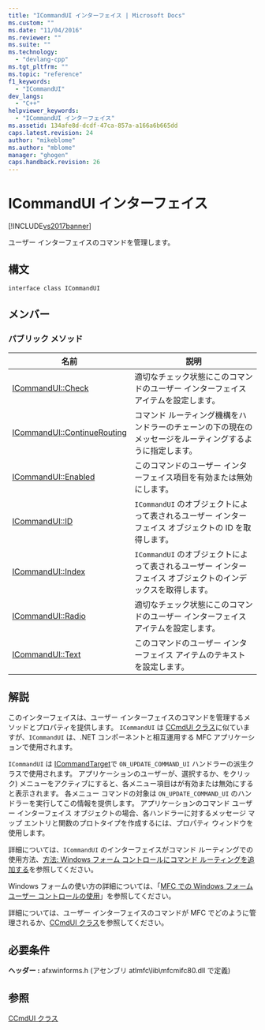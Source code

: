 ```yaml
---
title: "ICommandUI インターフェイス | Microsoft Docs"
ms.custom: ""
ms.date: "11/04/2016"
ms.reviewer: ""
ms.suite: ""
ms.technology: 
  - "devlang-cpp"
ms.tgt_pltfrm: ""
ms.topic: "reference"
f1_keywords: 
  - "ICommandUI"
dev_langs: 
  - "C++"
helpviewer_keywords: 
  - "ICommandUI インターフェイス"
ms.assetid: 134afe8d-dcdf-47ca-857a-a166a6b665dd
caps.latest.revision: 24
author: "mikeblome"
ms.author: "mblome"
manager: "ghogen"
caps.handback.revision: 26
---
```

# ICommandUI インターフェイス
[!INCLUDE[vs2017banner](../../assembler/inline/includes/vs2017banner.md)]

ユーザー インターフェイスのコマンドを管理します。  
  
## 構文  
  
```  
interface class ICommandUI  
```  
  
## メンバー  
  
### パブリック メソッド  
  
|名前|説明|  
|--------|--------|  
|[ICommandUI::Check](../Topic/ICommandUI::Check.md)|適切なチェック状態にこのコマンドのユーザー インターフェイス アイテムを設定します。|  
|[ICommandUI::ContinueRouting](../Topic/ICommandUI::ContinueRouting.md)|コマンド ルーティング機構をハンドラーのチェーンの下の現在のメッセージをルーティングするように指定します。|  
|[ICommandUI::Enabled](../Topic/ICommandUI::Enabled.md)|このコマンドのユーザー インターフェイス項目を有効または無効にします。|  
|[ICommandUI::ID](../Topic/ICommandUI::ID.md)|`ICommandUI` のオブジェクトによって表されるユーザー インターフェイス オブジェクトの ID を取得します。|  
|[ICommandUI::Index](../Topic/ICommandUI::Index.md)|`ICommandUI` のオブジェクトによって表されるユーザー インターフェイス オブジェクトのインデックスを取得します。|  
|[ICommandUI::Radio](../Topic/ICommandUI::Radio.md)|適切なチェック状態にこのコマンドのユーザー インターフェイス アイテムを設定します。|  
|[ICommandUI::Text](../Topic/ICommandUI::Text.md)|このコマンドのユーザー インターフェイス アイテムのテキストを設定します。|  
  
## 解説  
 このインターフェイスは、ユーザー インターフェイスのコマンドを管理するメソッドとプロパティを提供します。  `ICommandUI` は [CCmdUI クラス](../Topic/CCmdUI%20Class.md)に似ていますが、`ICommandUI` は、.NET コンポーネントと相互運用する MFC アプリケーションで使用されます。  
  
 `ICommandUI` は [ICommandTarget](../../mfc/reference/icommandtarget-interface.md)で `ON_UPDATE_COMMAND_UI` ハンドラーの派生クラスで使用されます。  アプリケーションのユーザーが、選択するか、をクリック\) メニューをアクティブにすると、各メニュー項目はが有効または無効にすると表示されます。  各メニュー コマンドの対象は `ON_UPDATE_COMMAND_UI` のハンドラーを実行してこの情報を提供します。  アプリケーションのコマンド ユーザー インターフェイス オブジェクトの場合、各ハンドラーに対するメッセージ マップ エントリと関数のプロトタイプを作成するには、プロパティ ウィンドウを使用します。  
  
 詳細については、`ICommandUI` のインターフェイスがコマンド ルーティングでの使用方法、[方法: Windows フォーム コントロールにコマンド ルーティングを追加する](../../dotnet/how-to-add-command-routing-to-the-windows-forms-control.md)を参照してください。  
  
 Windows フォームの使い方の詳細については、「[MFC での Windows フォーム ユーザー コントロールの使用](../../dotnet/using-a-windows-form-user-control-in-mfc.md)」を参照してください。  
  
 詳細については、ユーザー インターフェイスのコマンドが MFC でどのように管理されるか、[CCmdUI クラス](../Topic/CCmdUI%20Class.md)を参照してください。  
  
## 必要条件  
 **ヘッダー :** afxwinforms.h \(アセンブリ atlmfc\\lib\\mfcmifc80.dll で定義\)  
  
## 参照  
 [CCmdUI クラス](../Topic/CCmdUI%20Class.md)